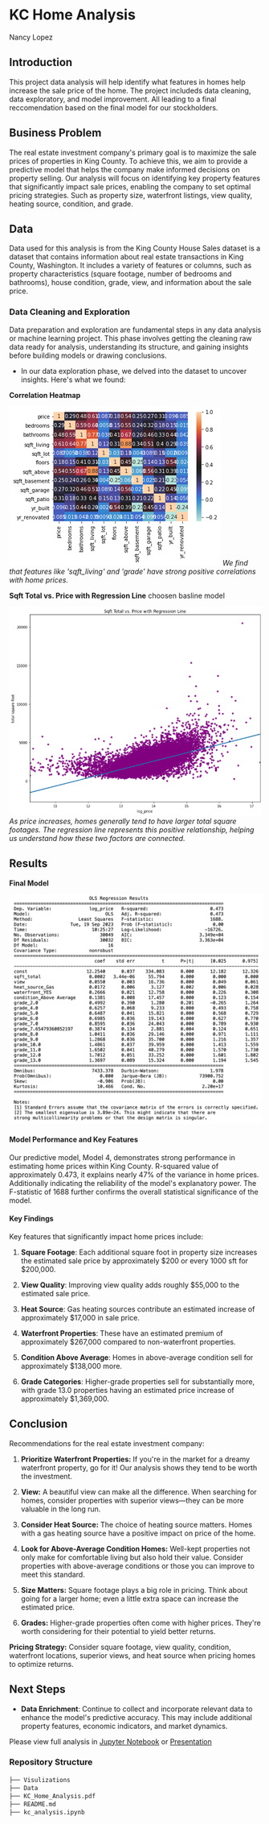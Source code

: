 # KC Home Analysis
Nancy Lopez


## Introduction
This project data analysis will help identify what features in homes help increase the sale price of the home. The project includeds data cleaning, data exploratory, and model improvement. All leading to a final reccomendation based on the final model for our stockholders.

## Business Problem
The real estate investment company's primary goal is to maximize the sale prices of properties in King County. To achieve this, we aim to provide a predictive model that helps the company make informed decisions on property selling. Our analysis will focus on identifying key property features that significantly impact sale prices, enabling the company to set optimal pricing strategies. Such as property size, waterfront listings, view quality, heating source, condition, and grade.

## Data
Data used for this analysis is from the King County House Sales dataset is a dataset that contains information about real estate transactions in King County, Washington. It includes a variety of features or columns, such as property characteristics (square footage, number of bedrooms and bathrooms), house condition, grade, view, and information about the sale price.

### Data Cleaning and Exploration 
Data preparation and exploration are fundamental steps in any data analysis or machine learning project. This phase involves getting the cleaning raw data ready for analysis, understanding its structure, and gaining insights before building models or drawing conclusions.

- In our data exploration phase, we delved into the dataset to uncover insights. Here's what we found:

**Correlation Heatmap**

![Visualization 1](./visualizations/visualization1.png)
*We find that features like 'sqft_living' and 'grade' have strong positive correlations with home prices.*

**Sqft Total vs. Price with Regression Line**
choosen basline model

![Visualization 20](./visualizations/sqft_total.png)
*As price increases, homes generally tend to have larger total square footages. The regression line represents this positive relationship, helping us understand how these two factors are connected.*

## Results


**Final Model**

![Final Model](./visualizations/final_model.png)

#### Model Performance and Key Features

Our predictive model, Model 4, demonstrates strong performance in estimating home prices within King County. R-squared value of approximately 0.473, it explains nearly 47% of the variance in home prices. Additionally indicating the reliability of the model's explanatory power. The F-statistic of 1688 further confirms the overall statistical significance of the model.

#### Key Findings
Key features that significantly impact home prices include:

1. **Square Footage**: Each additional square foot in property size increases the estimated sale price by approximately $200 or every 1000 sft for $200,000.

2. **View Quality**: Improving view quality adds roughly $55,000 to the estimated sale price.

3. **Heat Source**: Gas heating sources contribute an estimated increase of approximately $17,000 in sale price.

4. **Waterfront Properties**: These have an estimated premium of approximately $267,000 compared to non-waterfront properties.

5. **Condition Above Average**: Homes in above-average condition sell for approximately $138,000 more.

6. **Grade Categories**:  Higher-grade properties sell for substantially more, with grade 13.0 properties having an estimated price increase of approximately $1,369,000.

## Conclusion
Recommendations for the real estate investment company:

1. **Prioritize Waterfront Properties:** If you're in the market for a dreamy waterfront property, go for it! Our analysis shows they tend to be worth the investment.

2. **View:** A beautiful view can make all the difference. When searching for homes, consider properties with superior views—they can be more valuable in the long run.

3. **Consider Heat Source:** The choice of heating source matters. Homes with a gas heating source have a positive impact on price of the home.

4. **Look for Above-Average Condition Homes:** Well-kept properties not only make for comfortable living but also hold their value. Consider properties with above-average conditions or those you can improve to meet this standard.

5. **Size Matters:** Square footage plays a big role in pricing. Think about going for a larger home; even a little extra space can increase the estimated price.

6. **Grades:** Higher-grade properties often come with higher prices. They're worth considering for their potential to yield better returns.


**Pricing Strategy:** Consider square footage, view quality, condition, waterfront locations, superior views, and heat source when pricing homes to optimize returns.


## Next Steps

- **Data Enrichment**: Continue to collect and incorporate relevant data to enhance the model's predictive accuracy. This may include additional property features, economic indicators, and market dynamics.


Please view full analysis in [Jupyter Notebook](https://github.com/nv593/KC_Home_Analysis/blob/main/student.ipynb) or [Presentation](https://github.com/nv593/KC_Home_Analysis/blob/main/KC%20home%20analysis.pdf)

### Repository Structure

```
├── Visulizations
├── Data
├── KC_Home_Analysis.pdf
├── README.md
├── kc_analysis.ipynb
